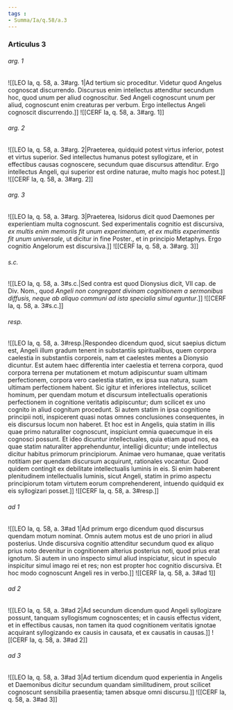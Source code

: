 ```yaml
---
tags : 
- Summa/Ia/q.58/a.3
---
```


### Articulus 3

###### arg. 1
![[LEO Ia, q. 58, a. 3#arg. 1|Ad tertium sic proceditur. Videtur quod Angelus cognoscat discurrendo. Discursus enim intellectus attenditur secundum hoc, quod unum per aliud cognoscitur. Sed Angeli cognoscunt unum per aliud, cognoscunt enim creaturas per verbum. Ergo intellectus Angeli cognoscit discurrendo.]]
![[CERF Ia, q. 58, a. 3#arg. 1]]

###### arg. 2
![[LEO Ia, q. 58, a. 3#arg. 2|Praeterea, quidquid potest virtus inferior, potest et virtus superior. Sed intellectus humanus potest syllogizare, et in effectibus causas cognoscere, secundum quae discursus attenditur. Ergo intellectus Angeli, qui superior est ordine naturae, multo magis hoc potest.]]
![[CERF Ia, q. 58, a. 3#arg. 2]]

###### arg. 3
![[LEO Ia, q. 58, a. 3#arg. 3|Praeterea, Isidorus dicit quod Daemones per experientiam multa cognoscunt. Sed experimentalis cognitio est discursiva, *ex multis enim memoriis fit unum experimentum, et ex multis experimentis fit unum universale*, ut dicitur in fine Poster., et in principio Metaphys. Ergo cognitio Angelorum est discursiva.]]
![[CERF Ia, q. 58, a. 3#arg. 3]]

###### s.c.
![[LEO Ia, q. 58, a. 3#s.c.|Sed contra est quod Dionysius dicit, VII cap. de Div. Nom., quod *Angeli non congregant divinam cognitionem a sermonibus diffusis, neque ab aliquo communi ad ista specialia simul aguntur*.]]
![[CERF Ia, q. 58, a. 3#s.c.]]

###### resp.
![[LEO Ia, q. 58, a. 3#resp.|Respondeo dicendum quod, sicut saepius dictum est, Angeli illum gradum tenent in substantiis spiritualibus, quem corpora caelestia in substantiis corporeis, nam et caelestes mentes a Dionysio dicuntur. Est autem haec differentia inter caelestia et terrena corpora, quod corpora terrena per mutationem et motum adipiscuntur suam ultimam perfectionem, corpora vero caelestia statim, ex ipsa sua natura, suam ultimam perfectionem habent. Sic igitur et inferiores intellectus, scilicet hominum, per quendam motum et discursum intellectualis operationis perfectionem in cognitione veritatis adipiscuntur; dum scilicet ex uno cognito in aliud cognitum procedunt. Si autem statim in ipsa cognitione principii noti, inspicerent quasi notas omnes conclusiones consequentes, in eis discursus locum non haberet. Et hoc est in Angelis, quia statim in illis quae primo naturaliter cognoscunt, inspiciunt omnia quaecumque in eis cognosci possunt. Et ideo dicuntur intellectuales, quia etiam apud nos, ea quae statim naturaliter apprehenduntur, intelligi dicuntur; unde intellectus dicitur habitus primorum principiorum. Animae vero humanae, quae veritatis notitiam per quendam discursum acquirunt, rationales vocantur. Quod quidem contingit ex debilitate intellectualis luminis in eis. Si enim haberent plenitudinem intellectualis luminis, sicut Angeli, statim in primo aspectu principiorum totam virtutem eorum comprehenderent, intuendo quidquid ex eis syllogizari posset.]]
![[CERF Ia, q. 58, a. 3#resp.]]

###### ad 1
![[LEO Ia, q. 58, a. 3#ad 1|Ad primum ergo dicendum quod discursus quendam motum nominat. Omnis autem motus est de uno priori in aliud posterius. Unde discursiva cognitio attenditur secundum quod ex aliquo prius noto devenitur in cognitionem alterius posterius noti, quod prius erat ignotum. Si autem in uno inspecto simul aliud inspiciatur, sicut in speculo inspicitur simul imago rei et res; non est propter hoc cognitio discursiva. Et hoc modo cognoscunt Angeli res in verbo.]]
![[CERF Ia, q. 58, a. 3#ad 1]]

###### ad 2
![[LEO Ia, q. 58, a. 3#ad 2|Ad secundum dicendum quod Angeli syllogizare possunt, tanquam syllogismum cognoscentes; et in causis effectus vident, et in effectibus causas, non tamen ita quod cognitionem veritatis ignotae acquirant syllogizando ex causis in causata, et ex causatis in causas.]]
![[CERF Ia, q. 58, a. 3#ad 2]]

###### ad 3
![[LEO Ia, q. 58, a. 3#ad 3|Ad tertium dicendum quod experientia in Angelis et Daemonibus dicitur secundum quandam similitudinem, prout scilicet cognoscunt sensibilia praesentia; tamen absque omni discursu.]]
![[CERF Ia, q. 58, a. 3#ad 3]]

